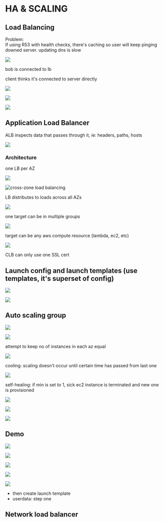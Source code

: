 # HA & SCALING

## Load Balancing

Problem:  
If using R53 with health checks, there's caching so user will keep pinging downed server. updating dns is slow

![](../../../.gitbook/assets/screenshot-2021-07-23-at-10.21.07-pm.png)

bob is connected to lb

client thinks it's connected to server directly

![](../../../.gitbook/assets/screenshot-2021-07-23-at-10.22.51-pm.png)

![](../../../.gitbook/assets/screenshot-2021-07-23-at-10.23.39-pm.png)

![](../../../.gitbook/assets/screenshot-2021-07-23-at-10.24.53-pm.png)

## Application Load Balancer

ALB inspects data that passes through it, ie: headers, paths, hosts

![](../../../.gitbook/assets/screenshot-2021-07-23-at-10.27.37-pm.png)

### Architecture

one LB per AZ

![](../../../.gitbook/assets/screenshot-2021-07-23-at-10.30.17-pm.png)

![cross-zone load balancing](../../../.gitbook/assets/screenshot-2021-07-23-at-10.30.39-pm.png)

LB distributes to loads across all AZs

![](../../../.gitbook/assets/screenshot-2021-07-23-at-10.31.28-pm.png)

one target can be in multiple groups

![](../../../.gitbook/assets/screenshot-2021-07-23-at-10.32.45-pm.png)

target can be any aws compute resource \(lambda, ec2, etc\)

![](../../../.gitbook/assets/screenshot-2021-07-23-at-10.34.42-pm.png)

CLB can only use one SSL cert

## Launch config and launch templates \(use templates, it's superset of config\)

![](../../../.gitbook/assets/screenshot-2021-07-23-at-10.36.43-pm.png)

![](../../../.gitbook/assets/screenshot-2021-07-23-at-10.37.25-pm.png)

## Auto scaling group

![](../../../.gitbook/assets/screenshot-2021-07-23-at-11.17.34-pm.png)

![](../../../.gitbook/assets/screenshot-2021-07-23-at-11.18.10-pm.png)

attempt to keep no of instances in each az equal

![](../../../.gitbook/assets/screenshot-2021-07-23-at-11.20.43-pm.png)

cooling: scaling doesn't occur until certain time has passed from last one

![](../../../.gitbook/assets/screenshot-2021-07-23-at-11.21.48-pm.png)

self-healing: if min is set to 1, sick ec2 instance is terminated and new one is provisioned

![](../../../.gitbook/assets/screenshot-2021-07-23-at-11.24.21-pm.png)

![](../../../.gitbook/assets/screenshot-2021-07-23-at-11.24.06-pm.png)

![](../../../.gitbook/assets/screenshot-2021-07-23-at-11.25.09-pm.png)

## Demo

![](../../../.gitbook/assets/screenshot-2021-07-23-at-11.26.13-pm.png)



![](../../../.gitbook/assets/screenshot-2021-07-24-at-10.55.37-am.png)

![](../../../.gitbook/assets/screenshot-2021-07-24-at-10.56.21-am%20%281%29.png)



![](../../../.gitbook/assets/screenshot-2021-07-24-at-10.57.22-am.png)

![](../../../.gitbook/assets/screenshot-2021-07-24-at-10.57.02-am%20%282%29.png)

* then create launch template
* userdata: step one

## Network load balancer



